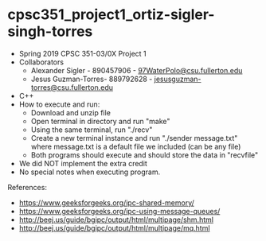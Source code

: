 # cpsc351_project1_ortiz-sigler-singh-torres

- Spring 2019 CPSC 351-03/0X Project 1
- Collaborators
  - Alexander Sigler - 890457906 - 97WaterPolo@csu.fullerton.edu
  - Jesus Guzman-Torres- 889792628 - jesusguzman-torres@csu.fullerton.edu
- C++
- How to execute and run:
  - Download and unzip file
  - Open terminal in directory and run "make"
  - Using the same terminal, run "./recv"
  - Create a new terminal instance and run "./sender message.txt" where message.txt is a default file we included (can be any file)
  - Both programs should execute and should store the data in "recvfile"
- We did NOT implement the extra credit
- No special notes when executing program.


References:
- https://www.geeksforgeeks.org/ipc-shared-memory/
- https://www.geeksforgeeks.org/ipc-using-message-queues/
- http://beej.us/guide/bgipc/output/html/multipage/shm.html
- http://beej.us/guide/bgipc/output/html/multipage/mq.html
